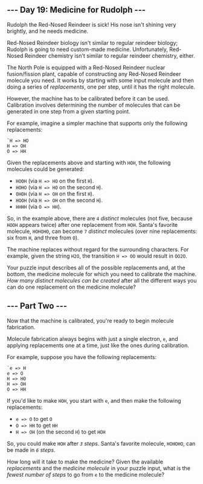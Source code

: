 ## --- Day 19: Medicine for Rudolph ---
Rudolph the Red-Nosed Reindeer is sick!  His nose isn't shining very brightly, and he needs medicine.

Red-Nosed Reindeer biology isn't similar to regular reindeer biology; Rudolph is going to need custom-made medicine.  Unfortunately, Red-Nosed Reindeer chemistry isn't similar to regular reindeer chemistry, either.

The North Pole is equipped with a Red-Nosed Reindeer nuclear fusion/fission plant, capable of constructing any Red-Nosed Reindeer molecule you need.  It works by starting with some input molecule and then doing a series of *replacements*, one per step, until it has the right molecule.

However, the machine has to be calibrated before it can be used.  Calibration involves determining the number of molecules that can be generated in one step from a given starting point.

For example, imagine a simpler machine that supports only the following replacements:

```
`H => HO
H => OH
O => HH
````

Given the replacements above and starting with `HOH`, the following molecules could be generated:


 - `HOOH` (via `H => HO` on the first `H`).
 - `HOHO` (via `H => HO` on the second `H`).
 - `OHOH` (via `H => OH` on the first `H`).
 - `HOOH` (via `H => OH` on the second `H`).
 - `HHHH` (via `O => HH`).

So, in the example above, there are `4` *distinct* molecules (not five, because `HOOH` appears twice) after one replacement from `HOH`. Santa's favorite molecule, `HOHOHO`, can become `7` *distinct* molecules (over nine replacements: six from `H`, and three from `O`).

The machine replaces without regard for the surrounding characters.  For example, given the string `H2O`, the transition `H => OO` would result in `OO2O`.

Your puzzle input describes all of the possible replacements and, at the bottom, the medicine molecule for which you need to calibrate the machine.  *How many distinct molecules can be created* after all the different ways you can do one replacement on the medicine molecule?


## --- Part Two ---
Now that the machine is calibrated, you're ready to begin molecule fabrication.

Molecule fabrication always begins with just a single electron, `e`, and applying replacements one at a time, just like the ones during calibration.

For example, suppose you have the following replacements:

```
`e => H
e => O
H => HO
H => OH
O => HH
````

If you'd like to make `HOH`, you start with `e`, and then make the following replacements:


 - `e => O` to get `O`
 - `O => HH` to get `HH`
 - `H => OH` (on the second `H`) to get `HOH`

So, you could make `HOH` after *`3` steps*.  Santa's favorite molecule, `HOHOHO`, can be made in *`6` steps*.

How long will it take to make the medicine?  Given the available *replacements* and the *medicine molecule* in your puzzle input, what is the *fewest number of steps* to go from `e` to the medicine molecule?


